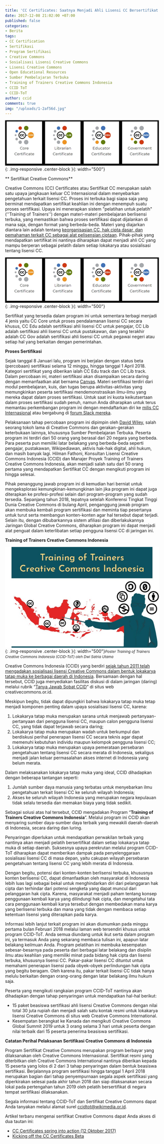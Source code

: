 ```yaml
---
title: 'CC Certificates: Saatnya Menjadi Ahli Lisensi CC Bersertifikat!'
date: 2017-12-08 21:02:00 +07:00
published: false
categories:
- Berita
tags:
- CC Certification
- Sertifikasi
- Program Sertifikasi
- Creative Commons
- Sosialisasi Lisensi Creative Commons
- Lisensi Creative Commons
- Open Educational Resources
- Sumber Pembelajaran Terbuka
- Training of Trainers Creative Commons Indonesia
- CCID ToT
- CCID-ToT
author: ccid
comments: true
img: "/uploads/1-2af56d.jpg"
---
```


![1-2af56d.jpg](/uploads/1-2af56d.jpg){: .img-responsive .center-block }{: width="500"}

**
Sertifikat Creative Commons**

Creative Commons (CC) Certificates atau Sertifikat CC merupakan salah satu upaya jangkauan keluar CC Internasional dalam menyebarkan pengetahuan terkait lisensi CC. Proses ini terbuka bagi siapa saja yang berminat mendapatkan sertifikat keahlian ini dengan menempuh suatu proses sertifikasi. Upaya ini menerapkan sistem "pelatihan untuk pelatih" (''Training of Trainers'') dengan materi-materi pembelajaran berlisensi terbuka, yang memastikan bahwa proses sertifikasi dapat dijalankan di mana saja, dengan format yang berbeda-beda. Materi yang diajarkan diantara lain adalah tentang [keorganisasian CC, hak cipta dasar, dan pemahaman terkait CC sebagai alat pelisensian ciptaan](https://creativecommons.org/wp-content/uploads/2017/10/TOC-final.pdf). Pihak-pihak yang mendapatkan sertifikat ini nantinya diharapkan dapat menjadi ahli CC yang mampu berperan sebagai pelatih dalam setiap lokakarya atau sosialisasi tentang lisensi CC.

![1-810c30.jpg](/uploads/1-810c30.jpg){: .img-responsive .center-block }{: width="500"}

Sertifikat yang tersedia dalam program ini untuk sementara terbagi menjadi 4 jenis yaitu CC Core untuk proses pendalamanan lisensi CC secara khusus, CC Edu adalah sertifikasi ahli lisensi CC untuk pengajar, CC Lib adalah sertifikasi ahli lisensi CC untuk pustakawan, dan yang terakhir adalah CC Gov adalah sertifikasi ahli lisensi CC untuk pegawai negeri atau setiap hal yang berkaitan dengan pemerintahan. 

**Proses Sertifikasi**

Sejak tanggal 8 Januari lalu, program ini berjalan dengan status beta (percobaan) sertifikasi selama 12 minggu, hingga tanggal 1 April 2018. Kategori sertifikat yang diberikan ialah CC Edu track dan CC Lib track. Dalam percobaan ini, materi sertifikasi akan disampaikan secara daring dengan memanfaatkan alat bernama [Canvas](http://canvas.net/). Materi sertifikasi terdiri dari modul pembelajaran, kuis, dan tugas berupa aktivitas-aktivitas yang memungkinkan peserta sertifikasi mendemonstrasikan ilmu-ilmu yang mereka dapat dalam proses sertifikasi. Untuk saat ini kuota keikutsertaan dalam proses sertifikasi sudah penuh, namun Anda diharapkan untuk terus memantau perkembangan program ini dengan mendaftarkan diri ke [milis CC Internasional](https://wiki.creativecommons.org/wiki/Mailing_Lists) atau bergabung di [forum Slack mereka](https://slack-signup.creativecommons.org/). 

Pelaksanaan tahap percobaan program ini dipimpin oleh [David Wiley](https://davidwiley.org/), salah seorang tokoh lama di Creative Commons dan gerakan-gerakan keterbukaan lainnya, khususnya Sumber Pembelajaran Terbuka. Peserta program ini terdiri dari 50 orang yang berasal dari 20 negara yang berbeda. Para peserta pun memiliki latar belakang yang berbeda-beda seperti pengajar, pustakawan, Wikipediawan, aktivis hak-hak digital, ahli hukum, dan masih banyak lagi. Hilman Fathoni, Konsultan Lisensi Creative Commons Indonesia (CCID) dan Manajer Proyek Training of Trainers Creative Commons Indonesia, akan menjadi salah satu dari 50 orang pertama yang mendapatkan Sertifikat CC dengan mengikuti program ini hingga selesai.

Pihak penanggung jawab program ini di kemudian hari berniat untuk mengeksplorasi kemungkinan-kemungkinan lain jika program ini dapat juga diterapkan ke profesi-profesi selain dari program-program yang sudah tersedia. Sepanjang tahun 2018, tepatnya setelah Konferensi Tingkat Tinggi Dunia Creative Commons di bulang April, penganggung jawab program akan membuka kembali program sertifikasi dan meminta tiap pesertanya untuk turut serta membangun konten-konten agar hal tersebut dapat terjadi. Selain itu, dengan dibubarkannya sistem afiliasi dan diberlakukannya Jaringan Global Creative Commons, diharapkan program ini dapat menjadi alat penguat dalam keterlibatan setiap pengguna lisensi CC di jaringan ini.

**Training of Trainers Creative Commons Indonesia**

![ToT-31012018-01 Teaser.jpg](/uploads/ToT-31012018-01%20Teaser.jpg){: .img-responsive .center-block }{: width="500"}<small><i>Poster Training of Trainers Creative Commons Indonesia (CCID-ToT) oleh Dwi Satria Utama</i></small></center>

Creative Commons Indonesia (CCID) yang berdiri [sejak tahun 2011 telah mengadakan sosialisasi lisensi Creative Commons dalam bentuk lokakarya tatap muka ke berbagai daerah di Indonesia](https://docs.google.com/spreadsheets/d/1V2e_f6B8f_3bxidXIbzUgpR0jSEONebL1KtKv_ythQk/edit#gid=0). Bersamaan dengan hal tersebut, CCID juga menyediakan fasilitas diskusi di dalam jaringan (daring) melalui rubrik “[Tanya Jawab Sobat CCID](http://creativecommons.or.id/search/?query=Tanya+Jawab)” di situs web creativecommons.or.id.

Meskipun begitu, tidak dapat dipungkiri bahwa lokakarya tatap muka tetap menjadi komponen penting dalam upaya sosialisasi lisensi CC, karena:

1. Lokakarya tatap muka merupakan sarana untuk menjawab pertanyaan-pertanyaan dari pengguna lisensi CC, maupun calon pengguna lisensi CC, yang tidak dapat terjawab secara daring;
2. Lokakarya tatap muka merupakan wadah untuk berkumpul dan berdiskusi perihal penerapan lisensi CC secara teknis agar dapat memenuhi kebutuhan individu maupun kelompok pengguna lisensi CC;
3. Lokakarya tatap muka merupakan upaya pemerataan persebaran pengetahuan tentang lisensi CC secara merata di Indonesia, sekaligus menjadi jalan keluar permasalahan akses internet di Indonesia yang belum merata.

Dalam melaksanakan lokakarya tatap muka yang ideal, CCID dihadapkan dengan beberapa tantangan seperti:

1. Jumlah sumber daya manusia yang terbatas untuk menyebarkan ilmu pengetahuan terkait lisensi CC ke seluruh wilayah Indonesia;
2. Akses ke seluruh wilayah Indonesia yang merupakan negara kepulauan tidak selalu tersedia dan memakan biaya yang tidak sedikit.

Sebagai solusi atas hal tersebut, CCID mengadakan Program “**Training of Trainers Creative Commons Indonesia**”.
Melalui program ini CCID akan menyaring sumber daya-sumber daya terbaik yang mewakili daerah-daerah di Indonesia, secara daring dan luring.

Penyaringan diperlukan untuk mendapatkan perwakilan terbaik yang nantinya akan menjadi pelatih bersertifikat dalam setiap lokakarya tatap muka di setiap daerah.
Suksesnya upaya perekrutan melalui program CCID-ToT diharapkan dapat memberikan dampak pada penyelenggaraan sosialisasi lisensi CC di masa depan, yaitu cakupan wilayah persebaran pengetahuan tentang lisensi CC yang lebih merata di Indonesia.

Dengan begitu, potensi dari konten-konten berlisensi terbuka, khususnya konten berlisensi CC, dapat dimanfaatkan oleh masyarakat di Indonesia lebih luas lagi sebagai bekal untuk menghindarkan diri dari pelanggaran hak cipta dan terhindar dari potensi sengketa yang dapat muncul dari pelanggaran hak cipta. Karena, masyarakat menjadi paham tentang konsep penggunaan kembali karya yang dilindungi hak cipta, dan mengetahui tata cara penggunaan kembali karya tersebut dengan membedakan mana karya yang berlisensi terbuka dan mana yang tidak dengan membaca setiap ketentuan lisensi yang diterapkan pada karya.

Informasi lebih lanjut terkait program ini akan diumumkan pada minggu pertama bulan Februari 2018 melalui laman web tersendiri khusus untuk program CCID-ToT. Anda semua diundang untuk ikut serta dalam program ini, ya termasuk Anda yang sekarang membaca tulisan ini, apapun latar belakang keilmuan Anda. Program pelatihan ini membuka kesempatan sebesar-besarnya pada peserta dari berbagai latar belakang dan disiplin ilmu atau keahlian yang memiliki minat pada bidang hak cipta dan lisensi terbuka, khususnya lisensi CC. Pakar-pakar lisensi CC dituntut untuk memahami penerapan lisensi pada obyek-obyek perlindungan hak cipta yang begitu beragam.
Oleh karena itu, pakar terkait lisensi CC tidak hanya melulu berkaitan dengan orang-orang dengan latar belakang ilmu hukum saja.

Peserta yang mengikuti rangkaian program CCID-ToT nantinya akan dihadapkan dengan tahap penyaringan untuk mendapatkan hal-hal berikut: 

* 15 paket beasiswa sertifikasi ahli lisensi Creative Commons dengan nilai total 30 juta rupiah dan menjadi salah satu kontak resmi untuk lokakarya lisensi Creative Commons di situs web Creative Commons International.
* Kesempatan berangkat ke Kanada dan mengikuti Creative Commons Global Summit 2019 untuk 3 orang selama 3 hari untuk peserta dengan nilai terbaik dari 15 peserta penerima beasiswa sertifikasi.

**Catatan Perihal Pelaksanan Sertifikasi Creative Commons di Indonesia**

Program Sertifikat Creative Commons merupakan program berbayar yang dilaksanakan oleh Creative Commons Internasional. Sertifikat resmi yang diterbitkan oleh Creative Commons International nantinya diberikan kepada 15 peserta yang lolos di 2 dari 3 tahap penyaringan dalam bentuk beasiswa sertifikasi. Berjalannya program sertifikasi hingga tanggal 1 April 2018 merupakan bagian dari tahap penyempurnaan segala aspek sertifikasi yang diperkirakan selesai pada akhir tahun 2018 dan siap dilaksanakan secara lokal pada pertengahan tahun 2019 oleh pelatih bersertifikat di negara tempat sertifikasi dilaksanakan.

Segala informasi tentang CCID-ToT dan Sertifikat Creative Commons dapat Anda tanyakan melalui alamat surel ccidtot@wikimedia.or.id.

Artikel terbaru mengenai sertifikat Creative Commons dapat Anda akses di dua tautan ini:
* [CC Certificates spring into action (12 Oktober 2017)](https://creativecommons.org/2017/10/12/certificates/)
* [Kicking off the CC Certificates Beta](https://creativecommons.org/2018/01/08/kicking-off-cc-certificate-beta/)
